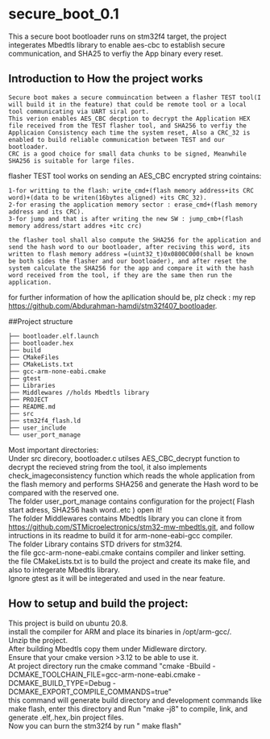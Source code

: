 # secure_boot_0.1
This a secure boot bootloader runs on stm32f4 target, the project integerates Mbedtls library to enable aes-cbc to establish secure communication, and SHA25 to verfiy the App binary every reset.

## Introduction to How the project works
```
Secure boot makes a secure commuincation between a flasher TEST tool(I will build it in the feature) that could be remote tool or a local tool communicating via UART siral port.
This verion enables AES_CBC decption to decrypt the Application HEX file received from the TEST flasher tool, and SHA256 to verfiy the Applicaion Consistency each time the system reset, Also a CRC_32 is enabled to build reliable communication between TEST and our bootloader. 
CRC is a good choice for small data chunks to be signed, Meanwhile SHA256 is suitable for large files.
```
flasher TEST tool works on sending an AES_CBC encrypted string cointains:
```
1-for writting to the flash: write_cmd+(flash memory address+its CRC word)+(data to be writen(16bytes aligned) +its CRC_32).
2-for erasing the application memory sector : erase_cmd+(flash memory address and its CRC).
3-for jump and that is after writing the new SW : jump_cmb+(flash memory address/start addres +itc crc)
```
```
the flasher tool shall also compute the SHA256 for the application and send the hash word to our bootloader, after reciving this word, its written to flash memory address =(uint32_t)0x0800C000(shall be known be both sides the flasher and our bootloader), and after reset the system calculate the SHA256 for the app and compare it with the hash word received from the tool, if they are the same then run the application.
```
for further information of how the apllication should be, plz check : my rep https://github.com/Abdurahman-hamdi/stm32f407_bootloader.

##Project structure
```
├── bootloader.elf.launch
├── bootloader.hex
├── build
├── CMakeFiles
├── CMakeLists.txt
├── gcc-arm-none-eabi.cmake
├── gtest
├── Libraries
├── Middlewares //holds Mbedtls library
├── PROJECT
├── README.md
├── src
├── stm32f4_flash.ld
├── user_include
└── user_port_manage
```
Most important directories:  
Under src direcory, bootloader.c utilses AES_CBC_decrypt function to decrypt the recieved string from the tool, it also implements check_imageconsistency function which reads the whole application from the flash memory and performs SHA256 and generate the Hash word to be compared with the reserved one.  
The folder user_port_manage contains configuration for the project( Flash start adress, SHA256 hash word..etc ) open it!  
The folder Middlewares contains Mbedtls library you can clone it from https://github.com/STMicroelectronics/stm32-mw-mbedtls.git, and follow intructions in its readme to build it for arm-none-eabi-gcc compiler.  
The folder Library contains STD drivers for stm32f4.  
the file gcc-arm-none-eabi.cmake contains compiler and linker setting.  
the file CMakeLists.txt is to build the project and create its make file, and also to integerate Mbedtls library.  
Ignore gtest as it will be integerated and used in the near feature.  


## How to setup and build the project:  
This project is build on ubuntu 20.8.  
install the compiler for ARM and place its binaries in /opt/arm-gcc/.  
Unzip the project.  
After building Mbedtls copy them under Midleware dirctory.  
Ensure that your cmake version >3.12 to  be able to use it.  
At project directory run the cmake command "cmake -Bbuild -DCMAKE_TOOLCHAIN_FILE=gcc-arm-none-eabi.cmake -DCMAKE_BUILD_TYPE=Debug -DCMAKE_EXPORT_COMPILE_COMMANDS=true"  
this command will generate build directory and development commands like make flash, enter this directory and Run "make -j8" to compile, link, and generate .elf,.hex,.bin project files.  
Now you can burn the stm32f4 by run " make flash"



